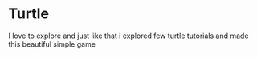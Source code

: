 # Turtle
I love to explore and just like that i explored few turtle tutorials and made this beautiful simple game
